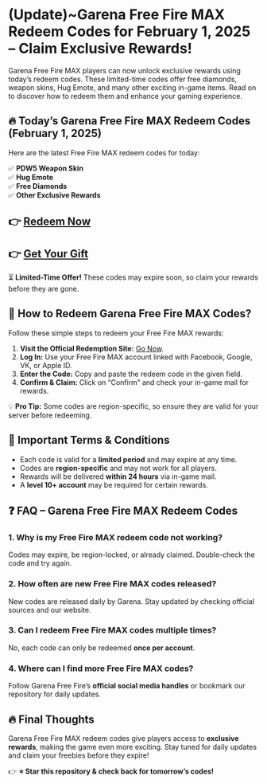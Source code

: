 # (Update)~Garena Free Fire MAX Redeem Codes for February 1, 2025 – Claim Exclusive Rewards!  

Garena Free Fire MAX players can now unlock exclusive rewards using today’s redeem codes. These limited-time codes offer free diamonds, weapon skins, Hug Emote, and many other exciting in-game items. Read on to discover how to redeem them and enhance your gaming experience.  

## 🔥 Today’s Garena Free Fire MAX Redeem Codes (February 1, 2025)  

Here are the latest Free Fire MAX redeem codes for today:  

✅ **PDW5 Weapon Skin**  
✅ **Hug Emote**  
✅ **Free Diamonds**  
✅ **Other Exclusive Rewards**  
**<h2>👉 [Redeem Now](https://giftcodehive.com/Free-Fire-Diamond)**</h2>
**<h2>👉 [Get Your Gift](https://giftcodehive.com/Free-Fire-Diamond)**</h2>  

⏳ **Limited-Time Offer!** These codes may expire soon, so claim your rewards before they are gone.  

## 🎯 How to Redeem Garena Free Fire MAX Codes?  

Follow these simple steps to redeem your Free Fire MAX rewards:  

1. **Visit the Official Redemption Site:**  [Go Now](https://giftcodehive.com/Free-Fire-Diamond).  
2. **Log In:** Use your Free Fire MAX account linked with Facebook, Google, VK, or Apple ID.  
3. **Enter the Code:** Copy and paste the redeem code in the given field.  
4. **Confirm & Claim:** Click on “Confirm” and check your in-game mail for rewards.  

💡 **Pro Tip:** Some codes are region-specific, so ensure they are valid for your server before redeeming.  

## 🛑 Important Terms & Conditions  

- Each code is valid for a **limited period** and may expire at any time.  
- Codes are **region-specific** and may not work for all players.  
- Rewards will be delivered **within 24 hours** via in-game mail.  
- A **level 10+ account** may be required for certain rewards.  

## ❓ FAQ – Garena Free Fire MAX Redeem Codes  

### 1. Why is my Free Fire MAX redeem code not working?  
Codes may expire, be region-locked, or already claimed. Double-check the code and try again.  

### 2. How often are new Free Fire MAX codes released?  
New codes are released daily by Garena. Stay updated by checking official sources and our website.  

### 3. Can I redeem Free Fire MAX codes multiple times?  
No, each code can only be redeemed **once per account**.  

### 4. Where can I find more Free Fire MAX codes?  
Follow Garena Free Fire’s **official social media handles** or bookmark our repository for daily updates.  

## 🔥 Final Thoughts  

Garena Free Fire MAX redeem codes give players access to **exclusive rewards**, making the game even more exciting. Stay tuned for daily updates and claim your freebies before they expire!  

👉 **⭐ Star this repository & check back for tomorrow’s codes!**  
